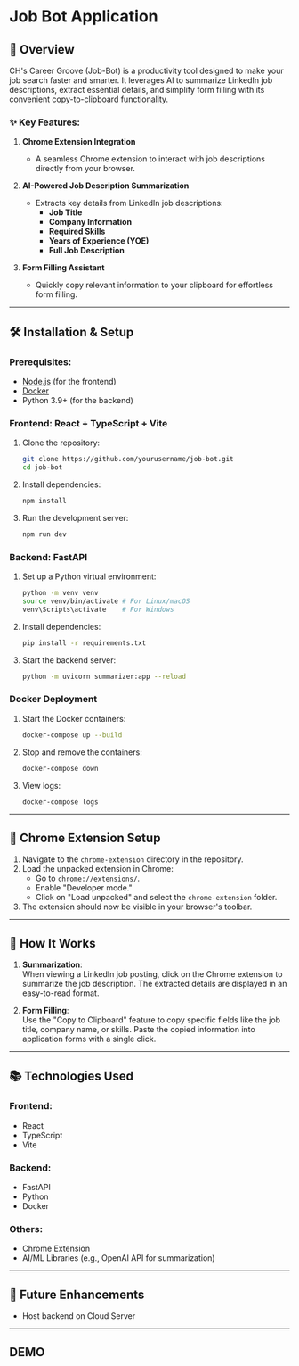 # Job Bot Application

## 🚀 Overview
CH's Career Groove (Job-Bot) is a productivity tool designed to make your job search faster and smarter. It leverages AI to summarize LinkedIn job descriptions, extract essential details, and simplify form filling with its convenient copy-to-clipboard functionality.

### ✨ Key Features:
1. **Chrome Extension Integration**  
   - A seamless Chrome extension to interact with job descriptions directly from your browser.
   
2. **AI-Powered Job Description Summarization**  
   - Extracts key details from LinkedIn job descriptions:
     - **Job Title**  
     - **Company Information**  
     - **Required Skills**  
     - **Years of Experience (YOE)**  
     - **Full Job Description**
   
3. **Form Filling Assistant**  
   - Quickly copy relevant information to your clipboard for effortless form filling.

---

## 🛠️ Installation & Setup

### Prerequisites:
- [Node.js](https://nodejs.org/) (for the frontend)  
- [Docker](https://www.docker.com/)  
- Python 3.9+ (for the backend)

### Frontend: React + TypeScript + Vite
1. Clone the repository:  
   ```bash
   git clone https://github.com/yourusername/job-bot.git
   cd job-bot
   ```

2. Install dependencies:  
   ```bash
   npm install
   ```

3. Run the development server:  
   ```bash
   npm run dev
   ```

### Backend: FastAPI
1. Set up a Python virtual environment:  
   ```bash
   python -m venv venv
   source venv/bin/activate # For Linux/macOS
   venv\Scripts\activate    # For Windows
   ```

2. Install dependencies:  
   ```bash
   pip install -r requirements.txt
   ```

3. Start the backend server:  
   ```bash
   python -m uvicorn summarizer:app --reload
   ```

### Docker Deployment
1. Start the Docker containers:
   ```bash
   docker-compose up --build
   ```
2. Stop and remove the containers:
   ```bash
   docker-compose down
   ```
3. View logs:
   ```bash
   docker-compose logs
   ```

---

## 🧩 Chrome Extension Setup

1. Navigate to the `chrome-extension` directory in the repository.
2. Load the unpacked extension in Chrome:
   - Go to `chrome://extensions/`.
   - Enable "Developer mode."
   - Click on "Load unpacked" and select the `chrome-extension` folder.
3. The extension should now be visible in your browser's toolbar.

---

## 🔮 How It Works

1. **Summarization**:  
   When viewing a LinkedIn job posting, click on the Chrome extension to summarize the job description. The extracted details are displayed in an easy-to-read format.
   
2. **Form Filling**:  
   Use the "Copy to Clipboard" feature to copy specific fields like the job title, company name, or skills. Paste the copied information into application forms with a single click.

---

## 📚 Technologies Used

### Frontend:
- React
- TypeScript
- Vite

### Backend:
- FastAPI
- Python
- Docker

### Others:
- Chrome Extension
- AI/ML Libraries (e.g., OpenAI API for summarization)

---

## 🌟 Future Enhancements
- Host backend on Cloud Server

- ---
## DEMO
